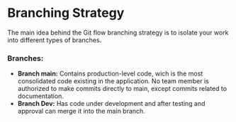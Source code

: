 # Branching Strategy

The main idea behind the Git flow branching strategy is to isolate your work into different types of branches. 

### Branches:
- **Branch main:** Contains production-level code, wich is the most consolidated code existing in the application. No team member is authorized to make commits directly to main, except commits related to documentation.
- **Branch Dev:** Has code under development and after testing and approval can merge it into the main branch.